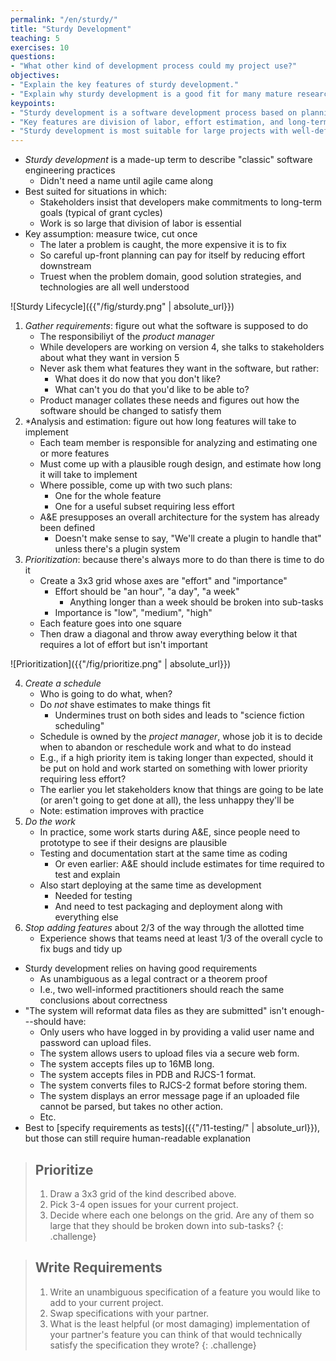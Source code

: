 ```yaml
---
permalink: "/en/sturdy/"
title: "Sturdy Development"
teaching: 5
exercises: 10
questions:
- "What other kind of development process could my project use?"
objectives:
- "Explain the key features of sturdy development."
- "Explain why sturdy development is a good fit for many mature research software projects."
keypoints:
- "Sturdy development is a software development process based on planning suitable for larger teams and more mature projects."
- "Key features are division of labor, effort estimation, and long-term scheduling."
- "Sturdy development is most suitable for large projects with well-defined goals."
---
```


*   *Sturdy development* is a made-up term to describe "classic" software engineering practices
    *   Didn't need a name until agile came along
*   Best suited for situations in which:
    *   Stakeholders insist that developers make commitments to long-term goals (typical of grant cycles)
    *   Work is so large that division of labor is essential
*   Key assumption: measure twice, cut once
    *   The later a problem is caught, the more expensive it is to fix
    *   So careful up-front planning can pay for itself by reducing effort downstream
    *   Truest when the problem domain, good solution strategies, and technologies are all well understood

![Sturdy Lifecycle]({{"/fig/sturdy.png" | absolute_url}})

1.  *Gather requirements*: figure out what the software is supposed to do
    *   The responsibiliyt of the *product manager*
    *   While developers are working on version 4, she talks to stakeholders about what they want in version 5
    *   Never ask them what features they want in the software, but rather:
        *   What does it do now that you don't like?
        *   What can't you do that you'd like to be able to?
    *   Product manager collates these needs and figures out how the software should be changed to satisfy them
2.  *Analysis and estimation</em>: figure out how long features will take to implement
    *   Each team member is responsible for analyzing and estimating one or more features
    *   Must come up with a plausible rough design, and estimate how long it will take to implement
    *   Where possible, come up with two such plans:
        *   One for the whole feature
        *   One for a useful subset requiring less effort
    *   A&E presupposes an overall architecture for the system has already been defined
        *   Doesn't make sense to say, "We'll create a plugin to handle that" unless there's a plugin system
3.  *Prioritization*: because there's always more to do than there is time to do it
    *   Create a 3x3 grid whose axes are "effort" and "importance"
        *   Effort should be "an hour", "a day", "a week"
            *   Anything longer than a week should be broken into sub-tasks
        *   Importance is "low", "medium", "high"
    *   Each feature goes into one square
    *   Then draw a diagonal and throw away everything below it that requires a lot of effort but isn't important

![Prioritization]({{"/fig/prioritize.png" | absolute_url}})

4.  *Create a schedule*
    *   Who is going to do what, when?
    *   Do *not* shave estimates to make things fit
        *   Undermines trust on both sides and leads to "science fiction scheduling"
    *   Schedule is owned by the *project manager*, whose job it is to decide when to abandon or reschedule work and what to do instead
    *   E.g., if a high priority item is taking longer than expected, should it be put on hold and work started on something with lower priority requiring less effort?
    *   The earlier you let stakeholders know that things are going to be late (or aren't going to get done at all), the less unhappy they'll be
    *   Note: estimation improves with practice
5.  *Do the work*
    *   In practice, some work starts during A&E, since people need to prototype to see if their designs are plausible
    *   Testing and documentation start at the same time as coding
        *   Or even earlier: A&E should include estimates for time required to test and explain
    *   Also start deploying at the same time as development
        *   Needed for testing
        *   And need to test packaging and deployment along with everything else
6.  *Stop adding features* about 2/3 of the way through the allotted time
    *   Experience shows that teams need at least 1/3 of the overall cycle to fix bugs and tidy up

*   Sturdy development relies on having good requirements
    *   As unambiguous as a legal contract or a theorem proof
    *   I.e., two well-informed practitioners should reach the same conclusions about correctness
*   "The system will reformat data files as they are submitted" isn't enough---should have:
    *   Only users who have logged in by providing a valid user name and password can upload files.
    *   The system allows users to upload files via a secure web form.
    *   The system accepts files up to 16MB long.
    *   The system accepts files in PDB and RJCS-1 format.
    *   The system converts files to RJCS-2 format before storing them.
    *   The system displays an error message page if an uploaded file cannot be parsed, but takes no other action.
    *   Etc.
*   Best to [specify requirements as tests]({{"/11-testing/" | absolute_url}}), but those can still require human-readable explanation

> ## Prioritize
>
> 1.  Draw a 3x3 grid of the kind described above.
> 2.  Pick 3-4 open issues for your current project.
> 3.  Decide where each one belongs on the grid.
>     Are any of them so large that they should be broken down into sub-tasks?
{: .challenge}

> ## Write Requirements
>
> 1.  Write an unambiguous specification of a feature you would like to add to your current project.
> 2.  Swap specifications with your partner.
> 3.  What is the least helpful (or most damaging) implementation of your partner's feature you can think of
>     that would technically satisfy the specification they wrote?
{: .challenge}
